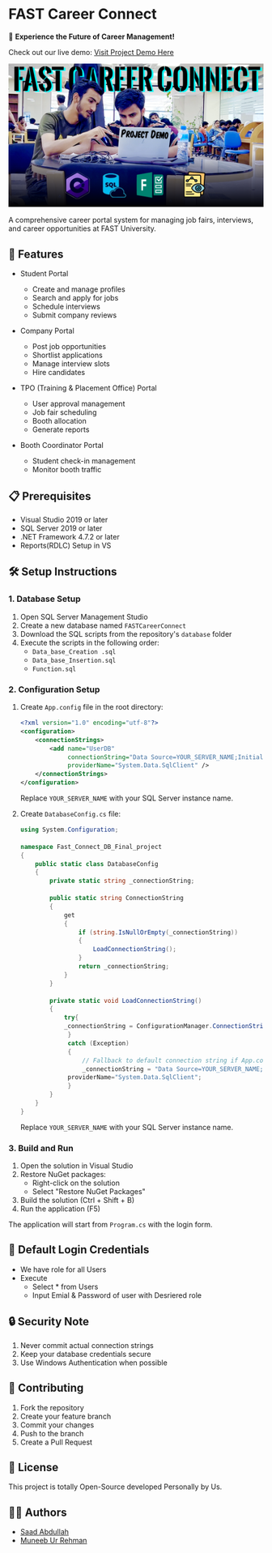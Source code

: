 # FAST Career Connect

🎯 **Experience the Future of Career Management!** 

Check out our live demo:
[Visit Project Demo Here](https://www.linkedin.com/posts/saadabdullah786_%F0%9D%90%85%F0%9D%90%80%F0%9D%90%92%F0%9D%90%93-%F0%9D%90%82%F0%9D%90%9A%F0%9D%90%AB%F0%9D%90%9E%F0%9D%90%9E%F0%9D%90%AB-%F0%9D%90%82%F0%9D%90%A8%F0%9D%90%A7%F0%9D%90%A7%F0%9D%90%9E%F0%9D%90%9C%F0%9D%90%AD-activity-7329773721219395584-VPds)

![FAST Career Connect](FAST_Career_Connect.png)

A comprehensive career portal system for managing job fairs, interviews, and career opportunities at FAST University.

## 🚀 Features

- Student Portal
  - Create and manage profiles
  - Search and apply for jobs
  - Schedule interviews
  - Submit company reviews

- Company Portal
  - Post job opportunities
  - Shortlist applications
  - Manage interview slots
  - Hire candidates

- TPO (Training & Placement Office) Portal
  - User approval management
  - Job fair scheduling
  - Booth allocation
  - Generate reports

- Booth Coordinator Portal
  - Student check-in management
  - Monitor booth traffic

## 📋 Prerequisites

- Visual Studio 2019 or later
- SQL Server 2019 or later
- .NET Framework 4.7.2 or later
- Reports(RDLC) Setup in VS

## 🛠️ Setup Instructions

### 1. Database Setup

1. Open SQL Server Management Studio
2. Create a new database named `FASTCareerConnect`
3. Download the SQL scripts from the repository's `database` folder
4. Execute the scripts in the following order:
   - `Data_base_Creation .sql`
   - `Data_base_Insertion.sql`
   - `Function.sql`

### 2. Configuration Setup

1. Create `App.config` file in the root directory:
   ```xml
   <?xml version="1.0" encoding="utf-8"?>
   <configuration>
       <connectionStrings>
           <add name="UserDB" 
                connectionString="Data Source=YOUR_SERVER_NAME;Initial Catalog=FASTCareerConnect;Integrated Security=True;TrustServerCertificate=True"
                providerName="System.Data.SqlClient" />
       </connectionStrings>
   </configuration>
   ```
   Replace `YOUR_SERVER_NAME` with your SQL Server instance name.

2. Create `DatabaseConfig.cs` file:
   ```csharp
   using System.Configuration;

   namespace Fast_Connect_DB_Final_project
   {
       public static class DatabaseConfig
       {
           private static string _connectionString;

           public static string ConnectionString
           {
               get
               {
                   if (string.IsNullOrEmpty(_connectionString))
                   {
                       LoadConnectionString();
                   }
                   return _connectionString;
               }
           }

           private static void LoadConnectionString()
           {
               try{
               _connectionString = ConfigurationManager.ConnectionStrings["UserDB"].ConnectionString;
                }
                catch (Exception)
                {
                    // Fallback to default connection string if App.config entry is not found
                    _connectionString = "Data Source=YOUR_SERVER_NAME;Initial Catalog=FASTCareerConnect;Integrated Security=True;TrustServerCertificate=True"
                providerName="System.Data.SqlClient";
                }
           }
       }
   }
   ```
    Replace `YOUR_SERVER_NAME` with your SQL Server instance name.

### 3. Build and Run

1. Open the solution in Visual Studio
2. Restore NuGet packages:
   - Right-click on the solution
   - Select "Restore NuGet Packages"
3. Build the solution (Ctrl + Shift + B)
4. Run the application (F5)

The application will start from `Program.cs` with the login form.

## 👥 Default Login Credentials

- We have role for all Users
- Execute 
  - Select * from Users
  - Input Emial & Password of user with Desriered role 


## 🔒 Security Note

1. Never commit actual connection strings
2. Keep your database credentials secure
3. Use Windows Authentication when possible

## 🤝 Contributing

1. Fork the repository
2. Create your feature branch
3. Commit your changes
4. Push to the branch
5. Create a Pull Request

## 📝 License

This project is totally Open-Source developed Personally by Us.

## 👨‍💻 Authors

- [Saad Abdullah](https://github.com/Saad-Abdulah)
- [Muneeb Ur Rehman](https://github.com/MUNEEBAZAM96)